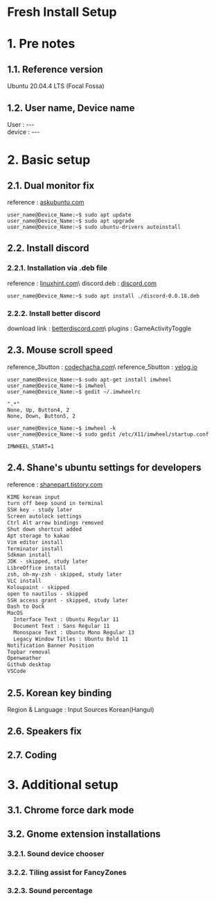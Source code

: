 Fresh Install Setup
===

# 1. Pre notes
## 1.1. Reference version
Ubuntu 20.04.4 LTS (Focal Fossa)

## 1.2. User name, Device name
User : ---\
device : ---

# 2. Basic setup
## 2.1. Dual monitor fix
reference : [askubuntu.com](https://askubuntu.com/questions/1230924/ubuntu-20-04-does-not-recognize-second-monitor, "https://askubuntu.com/questions/1230924/ubuntu-20-04-does-not-recognize-second-monitor")
```console
user_name@Device_Name:~$ sudo apt update
user_name@Device_Name:~$ sudo apt upgrade
user_name@Device_Name:~$ sudo ubuntu-drivers autoinstall
```

## 2.2. Install discord
### 2.2.1. Installation via .deb file
reference : [linuxhint.com](https://linuxhint.com/install-discord-ubuntu22-04/, "https://linuxhint.com/install-discord-ubuntu22-04/")\
discord.deb : [discord.com](https://discord.com/download, "https://discord.com/download")
```console
user_name@Device_Name:~$ sudo apt install ./discord-0.0.18.deb
```

### 2.2.2. Install better discord
download link : [betterdiscord.com](https://betterdiscord.app/, "https://betterdiscord.app/")\
plugins : GameActivityToggle

## 2.3. Mouse scroll speed
reference_3button : [codechacha.com](https://codechacha.com/ko/linux-imwheel/, "https://codechacha.com/ko/linux-imwheel/")\
reference_5button : [velog.io](https://velog.io/@ruby/Ubuntu%EC%97%90%EC%84%9C-imwheel%EB%A1%9C-%EC%8A%A4%ED%81%AC%EB%A1%A4-%EC%86%8D%EB%8F%84-%EC%A1%B0%EC%A0%88, "https://velog.io/@ruby/Ubuntu%EC%97%90%EC%84%9C-imwheel%EB%A1%9C-%EC%8A%A4%ED%81%AC%EB%A1%A4-%EC%86%8D%EB%8F%84-%EC%A1%B0%EC%A0%88")
```console
user_name@Device_Name:~$ sudo apt-get install imwheel
user_name@Device_Name:~$ imwheel
user_name@Device_Name:~$ gedit ~/.imwheelrc

".*"
None, Up, Button4, 2
None, Down, Button5, 2

user_name@Device_Name:~$ imwheel -k
user_name@Device_Name:~$ sudo gedit /etc/X11/imwheel/startup.conf

IMWHEEL_START=1

```

## 2.4. Shane's ubuntu settings for developers
reference : [shanepart.tistory.com](https://shanepark.tistory.com/242, "https://shanepark.tistory.com/242")
```txt
KIME korean input
turn off beep sound in terminal
SSH key - study later
Screen autolock settings
Ctrl Alt arrow bindings removed
Shut down shortcut added
Apt storage to kakao
Vim editor install
Terminator install
Sdkman install
JDK - skipped, study later
LibreOffice install
zsh, oh-my-zsh - skipped, study later
VLC install
Koloupaint - skipped
open to nautilus - skipped
SSH access grant - skipped, study later
Dash to Dock
MacOS
  Interface Text : Ubuntu Regular 11
  Document Text : Sans Regular 11
  Monospace Text : Ubuntu Mono Regular 13
  Legacy Window Titles : Ubuntu Bold 11
Notification Banner Position
Topbar removal
Openweather
Github desktop
VSCode
```

## 2.5. Korean key binding
Region & Language : Input Sources Korean(Hangul)

## 2.6. Speakers fix

## 2.7. Coding

# 3. Additional setup
## 3.1. Chrome force dark mode
## 3.2. Gnome extension installations
### 3.2.1. Sound device chooser
### 3.2.2. Tiling assist for FancyZones
### 3.2.3. Sound percentage